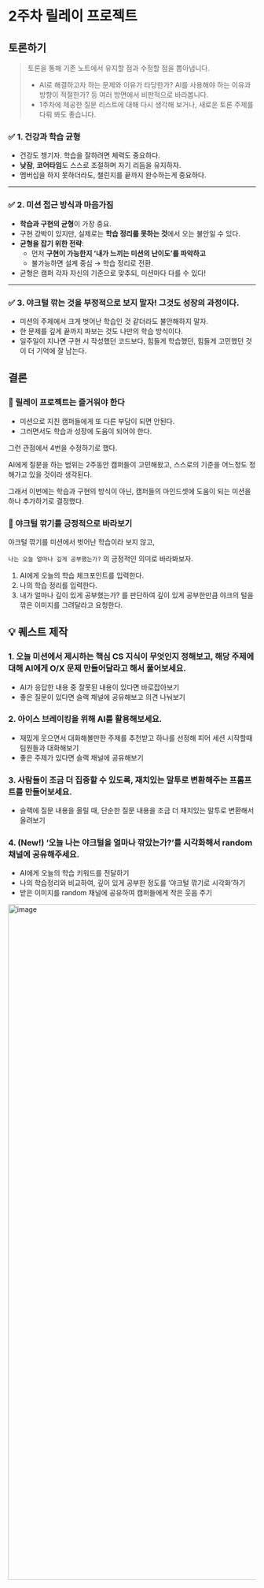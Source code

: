 # 2주차 릴레이 프로젝트

## 토론하기

> 토론을 통해 기존 노트에서 유지할 점과 수정할 점을 뽑아냅니다.
> 
> - AI로 해결하고자 하는 문제와 이유가 타당한가? AI를 사용해야 하는 이유과 방향이 적절한가? 등 여러 방면에서 비판적으로 바라봅니다.
> - 1주차에 제공한 질문 리스트에 대해 다시 생각해 보거나, 새로운 토론 주제를 다뤄 봐도 좋습니다.

### ✅ **1. 건강과 학습 균형**

- 건강도 챙기자. 학습을 잘하려면 체력도 중요하다.
- **낮잠**, **코어타임**도 스스로 조절하며 자기 리듬을 유지하자.
- 멤버십을 하지 못하더라도, 챌린지를 끝까지 완수하는게 중요하다.

---

### ✅ **2. 미션 접근 방식과 마음가짐**

- **학습과 구현의 균형**이 가장 중요.
- 구현 강박이 있지만, 실제로는 **학습 정리를 못하는 것**에서 오는 불안일 수 있다.
- **균형을 잡기 위한 전략**:
    - 먼저 **구현이 가능한지 ‘내가 느끼는 미션의 난이도’를 파악하고**
    - 불가능하면 설계 중심 → 학습 정리로 전환.
- 균형은 캠퍼 각자 자신의 기준으로 맞추되, 미션마다 다를 수 있다!

---

### ✅ **3.** 야크털 깎는 것을 **부정적으로 보지 말자**! 그것도 성장의 과정이다.

- 미션의 주제에서 크게 벗어난 학습인 것 같더라도 불안해하지 말자.
- 한 문제를 깊게 끝까지 파보는 것도 나만의 학습 방식이다.
- 일주일이 지나면 구현 시 작성했던 코드보다, 힘들게 학습했던, 힘들게 고민했던 것이 더 기억에 잘 남는다.

## 결론

### 🚀 릴레이 프로젝트는 즐거워야 한다

- 미션으로 지친 캠퍼들에게 또 다른 부담이 되면 안된다.
- 그러면서도 학습과 성장에 도움이 되어야 한다.

그런 관점에서 4번을 수정하기로 했다.

AI에게 질문을 하는 범위는 2주동안 캠퍼들이 고민해왔고, 스스로의 기준을 어느정도 정해가고 있을 것이라 생각된다.

그래서 이번에는 학습과 구현의 방식이 아닌, 캠퍼들의 마인드셋에 도움이 되는 미션을 하나 추가하기로 결정했다.

### 🐃 야크털 깎기를 긍정적으로 바라보기

야크털 깎기를 미션에서 벗어난 학습이라 보지 않고,

`나는 오늘 얼마나 깊게 공부했는가?` 의 긍정적인 의미로 바라봐보자.

1. AI에게 오늘의 학습 체크포인트를 입력한다.
2. 나의 학습 정리를 입력한다.
3. 내가 얼마나 깊이 있게 공부했는가? 를 판단하여 깊이 있게 공부한만큼 야크의 털을 깎은 이미지를 그려달라고 요청한다.

## 💡 퀘스트 제작

### 1. 오늘 미션에서 제시하는 핵심 CS 지식이 무엇인지 정해보고, 해당 주제에 대해 AI에게 O/X 문제 만들어달라고 해서 풀어보세요.

- AI가 응답한 내용 중 잘못된 내용이 있다면 바로잡아보기
- 좋은 질문이 있다면 슬랙 채널에 공유해보고 의견 나눠보기

### 2. 아이스 브레이킹을 위해 AI를 활용해보세요.

- 재밌게 웃으면서 대화해볼만한 주제를 추천받고 하나를 선정해 피어 세션 시작할때 팀원들과 대화해보기
- 좋은 주제가 있다면 슬랙 채널에 공유해보기

### 3. 사람들이 조금 더 집중할 수 있도록, 재치있는 말투로 변환해주는 프롬프트를 만들어보세요.

- 슬랙에 질문 내용을 올릴 때, 단순한 질문 내용을 조금 더 재치있는 말투로 변환해서 올려보기

### 4. (New!) ‘오늘 나는 야크털을 얼마나 깎았는가?’를 시각화해서 random 채널에 공유해주세요.

- AI에게 오늘의 학습 키워드를 전달하기
- 나의 학습정리와 비교하여, 깊이 있게 공부한 정도를 ‘야크털 깎기로 시각화’하기
- 받은 이미지를 random 채널에 공유하여 캠퍼들에게 작은 웃음 주기

<img width="1478" height="1372" alt="image" src="https://github.com/user-attachments/assets/f90ce518-8aa7-4d96-963c-83444bce1c79" />
